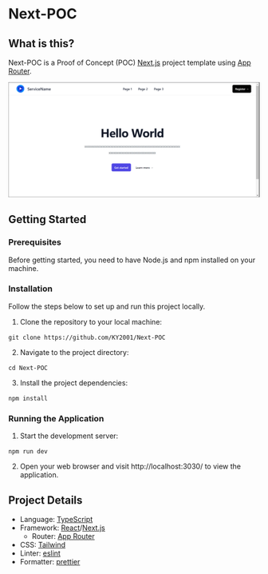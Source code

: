 # Next-POC
## What is this?
Next-POC is a Proof of Concept (POC) [Next.js](https://nextjs.org/) project template using [App Router](https://nextjs.org/docs/app).

![UI](/public/ui.png) 

## Getting Started
### Prerequisites
Before getting started, you need to have Node.js and npm installed on your machine.

### Installation
Follow the steps below to set up and run this project locally.
1. Clone the repository to your local machine:
```
git clone https://github.com/KY2001/Next-POC
```
2. Navigate to the project directory: 
```
cd Next-POC
```
3. Install the project dependencies:
```
npm install
```

### Running the Application
1. Start the development server:
```
npm run dev
```
2. Open your web browser and visit http://localhost:3030/ to view the application.

## Project Details
- Language: [TypeScript](https://github.com/microsoft/TypeScript/)
- Framework: [React](https://github.com/facebook/react)/[Next.js](https://github.com/vercel/next.js)
    - Router: [App Router](https://nextjs.org/docs/app)
- CSS: [Tailwind](https://github.com/tailwindlabs/tailwindcss)
- Linter: [eslint](https://github.com/eslint/eslint)
- Formatter: [prettier](https://github.com/prettier/prettier)
